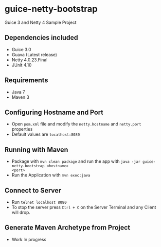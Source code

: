 guice-netty-bootstrap
=====================

Guice 3 and Netty 4 Sample Project

Dependencies included
---------------------
- Guice 3.0
- Guava (Latest release)
- Netty 4.0.23.Final
- JUnit 4.10

Requirements
------------
- Java 7
- Maven 3

Configuring Hostname and Port
-----------------------------
- Open <code>pom.xml</code> file and modify the <code>netty.hostname</code> and <code>netty.port</code> properties
- Default values are <code>localhost:8080</code>

Running with Maven
------------------
- Package with <code>mvn clean package</code> and run the app with <code>java -jar guice-netty-bootstrap &lt;hostname&gt; &lt;port&gt;</code>
- Run the Application with <code>mvn exec:java </code>

Connect to Server
-----------------
- Run <code>telnet localhost 8080</code>
- To stop the server press <code>Ctrl + C</code> on the Server Terminal and any Client will drop.

Generate Maven Archetype from Project
-------------------------------------
 - Work In progress